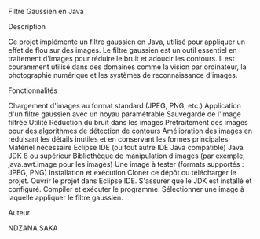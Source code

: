 Filtre Gaussien en Java

Description

Ce projet implémente un filtre gaussien en Java, utilisé pour appliquer un effet de flou sur des images. Le filtre gaussien est un outil essentiel en traitement d'images pour réduire le bruit et adoucir les contours. Il est couramment utilisé dans des domaines comme la vision par ordinateur, la photographie numérique et les systèmes de reconnaissance d'images.

Fonctionnalités

Chargement d'images au format standard (JPEG, PNG, etc.)
Application d'un filtre gaussien avec un noyau paramétrable
Sauvegarde de l'image filtrée
Utilité
Réduction du bruit dans les images
Prétraitement des images pour des algorithmes de détection de contours
Amélioration des images en réduisant les détails inutiles et en conservant les formes principales
Matériel nécessaire
Eclipse IDE (ou tout autre IDE Java compatible)
Java JDK 8 ou supérieur
Bibliothèque de manipulation d'images (par exemple, java.awt.image pour les images)
Une image à tester (formats supportés : JPEG, PNG)
Installation et exécution
Cloner ce dépôt ou télécharger le projet.
Ouvrir le projet dans Eclipse IDE.
S'assurer que le JDK est installé et configuré.
Compiler et exécuter le programme.
Sélectionner une image à laquelle appliquer le filtre gaussien.


Auteur

NDZANA SAKA

